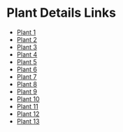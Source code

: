 
  <div class="links-container">
    <h1>Plant Details Links</h1>
    <ul class="link-list">
      <li><a href="Plants/1.html">Plant 1</a></li>
      <li><a href="Plants/2.html">Plant 2</a></li>
      <li><a href="Plants/3.html">Plant 3</a></li>
      <li><a href="Plants/4.html">Plant 4</a></li>
      <li><a href="5.html">Plant 5</a></li>
      <li><a href="6.html">Plant 6</a></li>
      <li><a href="7.html">Plant 7</a></li>
      <li><a href="8.html">Plant 8</a></li>
      <li><a href="9.html">Plant 9</a></li>
      <li><a href="10.html">Plant 10</a></li>
      <li><a href="11.html">Plant 11</a></li>
      <li><a href="12.html">Plant 12</a></li>
      <li><a href="13.html">Plant 13</a></li>
    </ul>
  </div>
